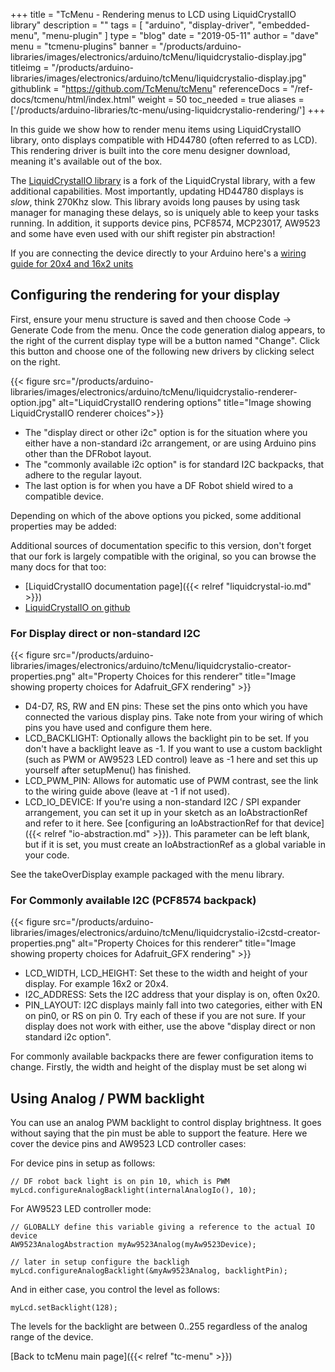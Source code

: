 +++
title = "TcMenu - Rendering menus to LCD using LiquidCrystalIO library"
description = ""
tags = [ "arduino", "display-driver", "embedded-menu", "menu-plugin" ]
type = "blog"
date = "2019-05-11"
author =  "dave"
menu = "tcmenu-plugins"
banner = "/products/arduino-libraries/images/electronics/arduino/tcMenu/liquidcrystalio-display.jpg"
titleimg = "/products/arduino-libraries/images/electronics/arduino/tcMenu/liquidcrystalio-display.jpg"
githublink = "https://github.com/TcMenu/tcMenu"
referenceDocs = "/ref-docs/tcmenu/html/index.html"
weight = 50
toc_needed = true
aliases = ['/products/arduino-libraries/tc-menu/using-liquidcrystalio-rendering/']
+++

In this guide we show how to render menu items using LiquidCrystalIO library, onto displays compatible with HD44780 (often referred to as LCD). This rendering driver is built into the core menu designer download, meaning it's available out of the box.

The [LiquidCrystalIO library](https://github.com/davetcc/LiquidCrystalIO) is a fork of the LiquidCrystal library, with a few additional capabilities. Most importantly, updating HD44780 displays is *slow*, think 270Khz slow. This library avoids long pauses by using task manager for managing these delays, so is uniquely able to keep your tasks running. In addition, it supports device pins, PCF8574, MCP23017, AW9523 and some have even used with our shift register pin abstraction!

If you are connecting the device directly to your Arduino here's a [wiring guide for 20x4 and 16x2 units](https://www.thecoderscorner.com/electronics/microcontrollers/driving-displays/90-wiring-a-20x4-character-display-to-an-arduino-board/)

## Configuring the rendering for your display

First, ensure your menu structure is saved and then choose Code -> Generate Code from the menu. Once the code generation dialog appears, to the right of the current display type will be a button named "Change". Click this button and choose one of the following new drivers by clicking select on the right.

{{< figure src="/products/arduino-libraries/images/electronics/arduino/tcMenu/liquidcrystalio-renderer-option.jpg" alt="LiquidCrystalIO rendering options" title="Image showing LiquidCrystalIO renderer choices">}}

* The "display direct or other i2c" option is for the situation where you either have a non-standard i2c arrangement, or are using Arduino pins other than the DFRobot layout.
* The "commonly available i2c option" is for standard I2C backpacks, that adhere to the regular layout.
* The last option is for when you have a DF Robot shield wired to a compatible device.   

Depending on which of the above options you picked, some additional properties may be added:

Additional sources of documentation specific to this version, don't forget that our fork is largely compatible with the original, so you can browse the many docs for that too:

* [LiquidCrystalIO documentation page]({{< relref "liquidcrystal-io.md" >}})
* [LiquidCrystalIO on github](https://github.com/davetcc/LiquidCrystalIO)

### For Display direct or non-standard I2C

{{< figure src="/products/arduino-libraries/images/electronics/arduino/tcMenu/liquidcrystalio-creator-properties.png" alt="Property Choices for this renderer" title="Image showing property choices for Adafruit_GFX rendering" >}}

* D4-D7, RS, RW and EN pins: These set the pins onto which you have connected the various display pins. Take note from your wiring of which pins you have used and configure them here. 
* LCD_BACKLIGHT: Optionally allows the backlight pin to be set. If you don't have a backlight leave as -1. If you want to use a custom backlight (such as PWM or AW9523 LED control) leave as -1 here and set this up yourself after setupMenu() has finished.  
* LCD_PWM_PIN: Allows for automatic use of PWM contrast, see the link to the wiring guide above (leave at -1 if not used).
* LCD_IO_DEVICE: If you're using a non-standard I2C / SPI expander arrangement, you can set it up in your sketch as an IoAbstractionRef and refer to it here. See [configuring an IoAbstractionRef for that device]({{< relref "io-abstraction.md" >}}). This parameter can be left blank, but if it is set, you must create an IoAbstractionRef as a global variable in your code.

See the takeOverDisplay example packaged with the menu library.   

### For Commonly available I2C (PCF8574 backpack)

{{< figure src="/products/arduino-libraries/images/electronics/arduino/tcMenu/liquidcrystalio-i2cstd-creator-properties.png" alt="Property Choices for this renderer" title="Image showing property choices for Adafruit_GFX rendering" >}}

* LCD_WIDTH, LCD_HEIGHT: Set these to the width and height of your display. For example 16x2 or 20x4.
* I2C_ADDRESS: Sets the I2C address that your display is on, often 0x20.
* PIN_LAYOUT: I2C displays mainly fall into two categories, either with EN on pin0, or RS on pin 0. Try each of these if you are not sure. If your display does not work with either, use the above "display direct or non standard i2c option".  

For commonly available backpacks there are fewer configuration items to change. Firstly, the width and height of the display must be set along wi

## Using Analog / PWM backlight

You can use an analog PWM backlight to control display brightness. It goes without saying that the pin must be able to support the feature. Here we cover the device pins and AW9523 LCD controller cases:

For device pins in setup as follows:

    // DF robot back light is on pin 10, which is PWM
    myLcd.configureAnalogBacklight(internalAnalogIo(), 10);

For AW9523 LED controller mode:

    // GLOBALLY define this variable giving a reference to the actual IO device
    AW9523AnalogAbstraction myAw9523Analog(myAw9523Device);

    // later in setup configure the backligh 
    myLcd.configureAnalogBacklight(&myAw9523Analog, backlightPin);

And in either case, you control the level as follows:

    myLcd.setBacklight(128);

The levels for the backlight are between 0..255 regardless of the analog range of the device.

[Back to tcMenu main page]({{< relref "tc-menu" >}}) 
